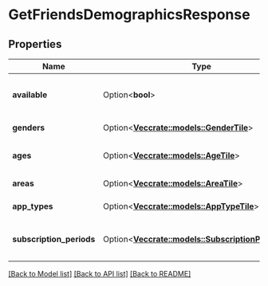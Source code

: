 # GetFriendsDemographicsResponse

## Properties

Name | Type | Description | Notes
------------ | ------------- | ------------- | -------------
**available** | Option<**bool**> | true if friend demographic information is available. | [optional]
**genders** | Option<[**Vec<crate::models::GenderTile>**](GenderTile.md)> | Percentage per gender. | [optional]
**ages** | Option<[**Vec<crate::models::AgeTile>**](AgeTile.md)> | Percentage per age group. | [optional]
**areas** | Option<[**Vec<crate::models::AreaTile>**](AreaTile.md)> | Percentage per area. | [optional]
**app_types** | Option<[**Vec<crate::models::AppTypeTile>**](AppTypeTile.md)> | Percentage by OS. | [optional]
**subscription_periods** | Option<[**Vec<crate::models::SubscriptionPeriodTile>**](SubscriptionPeriodTile.md)> | Percentage per friendship duration. | [optional]

[[Back to Model list]](../README.md#documentation-for-models) [[Back to API list]](../README.md#documentation-for-api-endpoints) [[Back to README]](../README.md)


